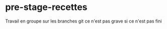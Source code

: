 # pre-stage-recettes
Travail en groupe sur les branches git ce n'est pas grave si ce n'est pas fini
